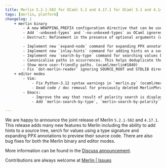 ```yaml
---
title: Merlin 5.2.1-502 for OCaml 5.2 and 4.17.1 for OCaml 5.1 and 4.14
tags: [merlin, platform]
changelog: |
    + merlin binary
        - A new WRAPPING_PREFIX configuration directive that can be used to tell Merlin what to append to the current unit name in the presence of wrapping (ocaml/merlin#1788)
        - Add `-unboxed-types` and `-no-unboxed-types` as OCaml ignored flags (ocaml/merlin#1795, fixes ocaml/merlin#1794)
        - Destruct: Refinement in the presence of optional arguments (ocaml/merlin#1800 ocaml/merlin#1807, fixes ocaml/merlin#1770)

        - Implement new `expand-node` command for expanding PPX annotations (ocaml/merlin#1745)
        - Implement new `inlay-hints` command for adding hints on a source tree (ocaml/merlin#1812)
        - Implement new `search-by-type` command for searching values by types (ocaml/merlin#1828)
        - Canonicalise paths in occurrences. This helps deduplicate the results and
        - Show more user-friendly paths. (ocaml/merlin#1840)
        - Fix `dot-merlin-reader` ignoring SOURCE_ROOT and STDLIB directives (ocaml/merlin#1839, ocaml/merlin#1803)
    + editor modes
        - Vim: 
            - Fix Python-3.12 syntax warnings in `merlin.py` (ocaml/merlin#1798)
            - Dead code / doc removal for previously deleted MerlinPhrase command (ocaml/merlin#1804)
        - Emacs: 
            - Improve the way that result of polarity search is displayed (#1814)
            - Add `merlin-search-by-type`, `merlin-search-by-polarity` and change the behaviour of `merlin-search` to switch between by-type or by-polarity depending on the query (ocaml/merlin#1828)

---
```


We are happy to announce the joint release of Merlin `5.2.1-502` and `4.17.1`. This release adds many new features to Merlin including the ability to add hints to a source tree, serch for values using a type signature and expanding PPX annotations to preview their source code. There are also bug fixes for both the Merlin binary and editor modes. 

More information can be found in the [Discuss announcement](https://discuss.ocaml.org/t/ann-new-release-of-merlin/15358).

Contributions are always welcome at [Merlin | Issues](https://github.com/ocaml/merlin/issues)
